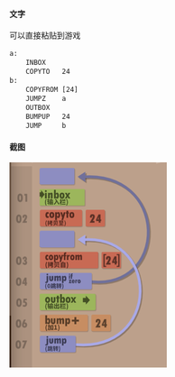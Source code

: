 #### 文字

可以直接粘贴到游戏

```
a:
    INBOX   
    COPYTO   24
b:
    COPYFROM [24]
    JUMPZ    a
    OUTBOX  
    BUMPUP   24
    JUMP     b
```

#### 截图

![](1.png)